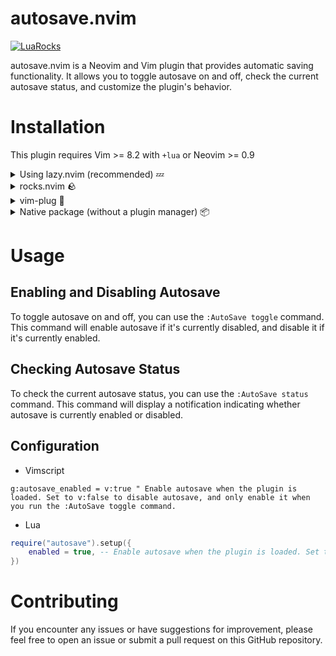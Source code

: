 # autosave.nvim

[![LuaRocks](https://img.shields.io/luarocks/v/brianhuster/autosave.nvim?logo=lua&color=purple)](https://luarocks.org/modules/brianhuster/autosave.nvim)

autosave.nvim is a Neovim and Vim plugin that provides automatic saving functionality. It allows you to toggle autosave on and off, check the current autosave status, and customize the plugin's behavior.

# Installation

This plugin requires Vim >= 8.2 with `+lua` or Neovim >= 0.9

<details>
<summary>Using lazy.nvim (recommended) 💤</summary>

```lua
require("lazy").setup({
    {
        "brianhuster/autosave.nvim",
        event="InsertEnter",
        opts = {} -- Configuration here
    },
})
```

</details>

<details>
<summary>rocks.nvim 🪨</summary>

```vim
:Rocks install live-preview.nvim
```
</details>

<details>
<summary>vim-plug 🔌</summary>

```vim
Plug 'brianhuster/autosave.nvim' 
```

</details>

<details>
<summary>Native package (without a plugin manager) 📦</summary>

* Neovim

```sh
git clone --depth 1 https://github.com/brianhuster/live-preview.nvim ~/.local/share/nvim/site/pack/brianhuster/start/live-preview.nvim
```

* Vim

```sh
git clone --depth 1 https://github.com/brianhuster/live-preview.nvim ~/.vim/pack/brianhuster/start/live-preview.nvim
```
</details>

# Usage

## Enabling and Disabling Autosave

To toggle autosave on and off, you can use the `:AutoSave toggle` command. This command will enable autosave if it's currently disabled, and disable it if it's currently enabled.

## Checking Autosave Status

To check the current autosave status, you can use the `:AutoSave status` command. This command will display a notification indicating whether autosave is currently enabled or disabled.

## Configuration

* Vimscript

```vim
g:autosave_enabled = v:true " Enable autosave when the plugin is loaded. Set to v:false to disable autosave, and only enable it when you run the :AutoSave toggle command.
```

* Lua

```lua
require("autosave").setup({
    enabled = true, -- Enable autosave when the plugin is loaded. Set to false to disable autosave, and only enable it when you run the :AutoSave toggle command.
})
```

# Contributing

If you encounter any issues or have suggestions for improvement, please feel free to open an issue or submit a pull request on this GitHub repository. 


